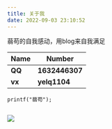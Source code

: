 ```yaml
---
title: 关于我
date: 2022-09-03 23:10:52
---
```


蒻苟的自我感动，用blog来自我满足

| **Name**      | **Number** |
| ----------- | ----------- |
| **QQ**     | **1632446307** |
| **vx**     | **yelq1104**  |  

```
printf("蒻苟");

```
```
```

![](/picture/ghh.jpg)